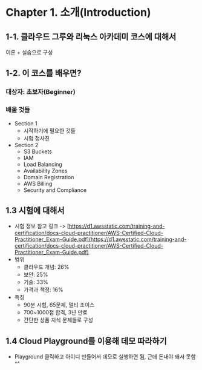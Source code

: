 # Chapter 1. 소개(Introduction)

## 1-1. 클라우드 그루와 리눅스 아카데미 코스에 대해서

이론 + 실습으로 구성

## 1-2. 이 코스를 배우면?

### 대상자: 초보자(Beginner)

### 배울 것들

- Section 1
  - 시작하기에 필요한 것들
  - 시험 청사진
- Section 2
  - S3 Buckets
  - IAM
  - Load Balancing
  - Availability Zones
  - Domain Registration
  - AWS Billing
  - Security and Compliance

## 1.3 시험에 대해서

- 시험 정보 참고 링크 -> [https://d1.awsstatic.com/training-and-certification/docs-cloud-practitioner/AWS-Certified-Cloud-Practitioner_Exam-Guide.pdf](https://d1.awsstatic.com/training-and-certification/docs-cloud-practitioner/AWS-Certified-Cloud-Practitioner_Exam-Guide.pdf)
- 범위
  - 클라우드 개념: 26%
  - 보안: 25%
  - 기술: 33%
  - 가격과 책정: 16%
- 특징
  - 90분 시험, 65문제, 멀티 초이스
  - 700~1000점 합격, 3년 만료
  - 간단한 상품 지식 문제들로 구성

## 1.4 Cloud Playground를 이용해 데모 따라하기

- Playground 클릭하고 아이디 만들어서 데모로 실행하면 됨, 근데 돈내야 돼서 못함^^
